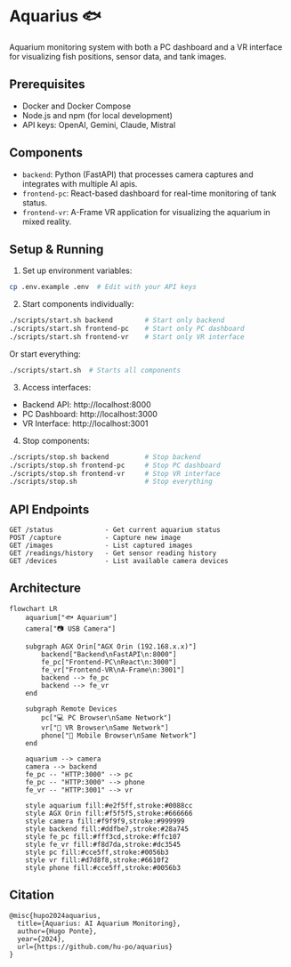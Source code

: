 # Aquarius 🐟

Aquarium monitoring system with both a PC dashboard and a VR interface for visualizing fish positions, sensor data, and tank images.

## Prerequisites

- Docker and Docker Compose
- Node.js and npm (for local development)
- API keys: OpenAI, Gemini, Claude, Mistral

## Components

- `backend`: Python (FastAPI) that processes camera captures and integrates with multiple AI apis.
- `frontend-pc`: React-based dashboard for real-time monitoring of tank status.
- `frontend-vr`: A-Frame VR application for visualizing the aquarium in mixed reality.

## Setup & Running

1. Set up environment variables:
```bash
cp .env.example .env  # Edit with your API keys
```

2. Start components individually:
```bash
./scripts/start.sh backend        # Start only backend
./scripts/start.sh frontend-pc    # Start only PC dashboard
./scripts/start.sh frontend-vr    # Start only VR interface
```

Or start everything:
```bash
./scripts/start.sh  # Starts all components
```

3. Access interfaces:
- Backend API: http://localhost:8000
- PC Dashboard: http://localhost:3000 
- VR Interface: http://localhost:3001

4. Stop components:
```bash
./scripts/stop.sh backend         # Stop backend
./scripts/stop.sh frontend-pc     # Stop PC dashboard
./scripts/stop.sh frontend-vr     # Stop VR interface
./scripts/stop.sh                 # Stop everything
```

## API Endpoints

```
GET /status             - Get current aquarium status
POST /capture           - Capture new image
GET /images             - List captured images
GET /readings/history   - Get sensor reading history
GET /devices            - List available camera devices
```

<!-- ## Video

[![YouTube Video](https://img.youtube.com/vi/TBD/0.jpg)](https://www.youtube.com/watch?v=TBD) -->

## Architecture

```mermaid
flowchart LR
    aquarium["🐟 Aquarium"]
    camera["📷 USB Camera"]
    
    subgraph AGX Orin["AGX Orin (192.168.x.x)"]
        backend["Backend\nFastAPI\n:8000"]
        fe_pc["Frontend-PC\nReact\n:3000"]
        fe_vr["Frontend-VR\nA-Frame\n:3001"]
        backend --> fe_pc
        backend --> fe_vr
    end
    
    subgraph Remote Devices
        pc["💻 PC Browser\nSame Network"]
        vr["🥽 VR Browser\nSame Network"]
        phone["📱 Mobile Browser\nSame Network"]
    end
    
    aquarium --> camera
    camera --> backend
    fe_pc -- "HTTP:3000" --> pc
    fe_pc -- "HTTP:3000" --> phone
    fe_vr -- "HTTP:3001" --> vr

    style aquarium fill:#e2f5ff,stroke:#0088cc
    style AGX Orin fill:#f5f5f5,stroke:#666666
    style camera fill:#f9f9f9,stroke:#999999
    style backend fill:#ddfbe7,stroke:#28a745
    style fe_pc fill:#fff3cd,stroke:#ffc107
    style fe_vr fill:#f8d7da,stroke:#dc3545
    style pc fill:#cce5ff,stroke:#0056b3
    style vr fill:#d7d8f8,stroke:#6610f2
    style phone fill:#cce5ff,stroke:#0056b3
```

## Citation

```
@misc{hupo2024aquarius,
  title={Aquarius: AI Aquarium Monitoring},
  author={Hugo Ponte},
  year={2024},
  url={https://github.com/hu-po/aquarius}
}
```